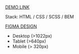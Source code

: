 [DEMO LINK](https://Yura-Lysenko.github.io/My-Bike-landing/)

Stack: HTML / CSS / SCSS / BEM

[FIGMA DESIGN](https://www.figma.com/file/NZQAIydtHo5QkINyGLHNcq/BIKE-New-Version)

* Desktop (>1022px)
* Tablet (>640px)
* Mobile (> 320px)

